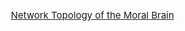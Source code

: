 <style>
.tooltip {
  position: relative;
  display: inline-block;
}

.tooltip .tooltiptext {
  visibility: hidden;
  width: 120px;
  background-color: black;
  color: #fff;
  text-align: center;
  border-radius: 6px;
  padding: 5px 0;
  position: absolute;
  z-index: 1;
  bottom: 100%;
  left: 50%;
  margin-left: -60px;

  /* Fade in tooltip - takes 1 second to go from 0% to 100% opac: */
  opacity: 0;
  transition: opacity 1s;
}

.tooltip:hover .tooltiptext {
  visibility: visible;
  opacity: 1;
}
</style>


<div class="brain">

<i class="fa fa-globe-americas tooltip" style="font-size:35px;color:deeppink;position: relative; top: 253px; left:133px;">
<a href="url"><span class="tooltiptext" style="font-size:15px"> Global Analysis of News and Events</span></a>
</i>

<i class="fa fa-balance-scale tooltip" style="font-size:35px;color:deeppink;position: relative; top: 123px; left:102px;">
<a href="url"><span class="tooltiptext" style="font-size:15px"> Media and Morality</span></a>
</i>

<i class="fa fa-film tooltip" style="font-size:37px;color:deeppink;position:relative;top:110px;left:222px;border-radius: 50%;background-size:cover;">
<a href="url"><span class="tooltiptext" style="font-size:15px"> Computational Analysis of Movie Scripts</span></a>

</i>

</span>

<span class="fa-stack fa-lg">
  <i class="fa fa-circle fa-stack-2x"></i>
  <i class="fa fa-brain fa-stack-1x fa-inverse" style="font-size:25px;color:deeppink;position: relative; top: 292px; left:218px;"></i>
<a href="url"><span class="tooltiptext" style="font-size:15px"> Network Topology of the Moral Brain</span> </a>
</span>

</div>


